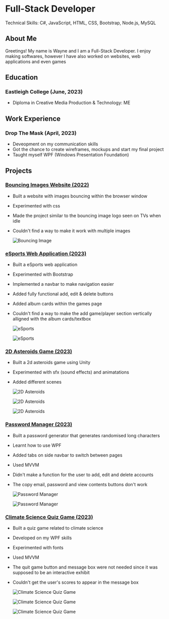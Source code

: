 # Full-Stack Developer
Technical Skills: C#, JavaScript, HTML, CSS, Bootstrap, Node.js, MySQL

## About Me

Greetings! My name is Wayne and I am a Full-Stack Developer. I enjoy making softwares, however I have also worked on websites, web applications and even games


## Education

### Eastleigh College  (June, 2023)

* Diploma in Creative Media Production & Technology: ME 


## Work Experience

### Drop The Mask  (April, 2023)

* Deveopment on my communication skills
* Got the chance to create wireframes, mockups and start my final project
* Taught myself WPF (Windows Presentation Foundation)
  

## Projects

### [Bouncing Images Website (2022)](https://github.com/WayneMt/Bouncing-Images)

* Built a website with images bouncing within the browser window
* Experimented with css
* Made the project similar to the bouncing image logo seen on TVs when idle
* Couldn't find a way to make it work with multiple images
  
  ![Bouncing Image](/images/bouncing-image.png)
  

### [eSports Web Application (2023)](https://github.com/WayneMt/eSports)

* Built a eSports web application
* Experimented with Bootstrap
* Implemented a navbar to make navigation easier
* Added fully functional add, edit & delete buttons
* Added album cards within the games page
* Couldn't find a way to make the add game/player section vertically alligned with the album cards/textbox
  
  ![eSports](/images/eSports-game-page.png)
  
  ![eSports](/images/eSports-player-page.png)
  

### [2D Asteroids Game (2023)](https://github.com/WayneMt/2D-Asteroids)

* Built a 2d asteroids game using Unity
* Experimented with sfx (sound effects) and animatations
* Added different scenes
  
  ![2D Asteroids](/images/unity-start-menu-image.png)
  
  ![2D Asteroids](/images/unity-game-image.png)
  
  ![2D Asteroids](/images/unity-pause-menu-image.png)
  

### [Password Manager (2023)](https://github.com/WayneMt/Password-Manager)

* Built a password generator that generates randomised long characters
* Learnt how to use WPF
* Added tabs on side navbar to switch between pages
* Used MVVM
* Didn't make a function for the user to add, edit and delete accounts
* The copy email, password and view contents buttons don't work
  
  ![Password Manager](/images/password-manager-dashboard.png)
  
  ![Password Manager](/images/password-generator-image.png)
  

### [Climate Science Quiz Game (2023)](https://github.com/WayneMt/Climate-Science-Quiz-Game)

* Built a quiz game related to climate science
* Developed on my WPF skills
* Experimented with fonts
* Used MVVM
* The quit game button and message box were not needed since it was supposed to be an interactive exhibit
* Couldn't get the user's scores to appear in the message box
  
  ![Climate Science Quiz Game](/images/climate-science-quiz-menu-image.png)

  ![Climate Science Quiz Game](/images/climate-science-quiz-question-1.png)

  ![Climate Science Quiz Game](/images/climate-science-quiz-question-1.png)
